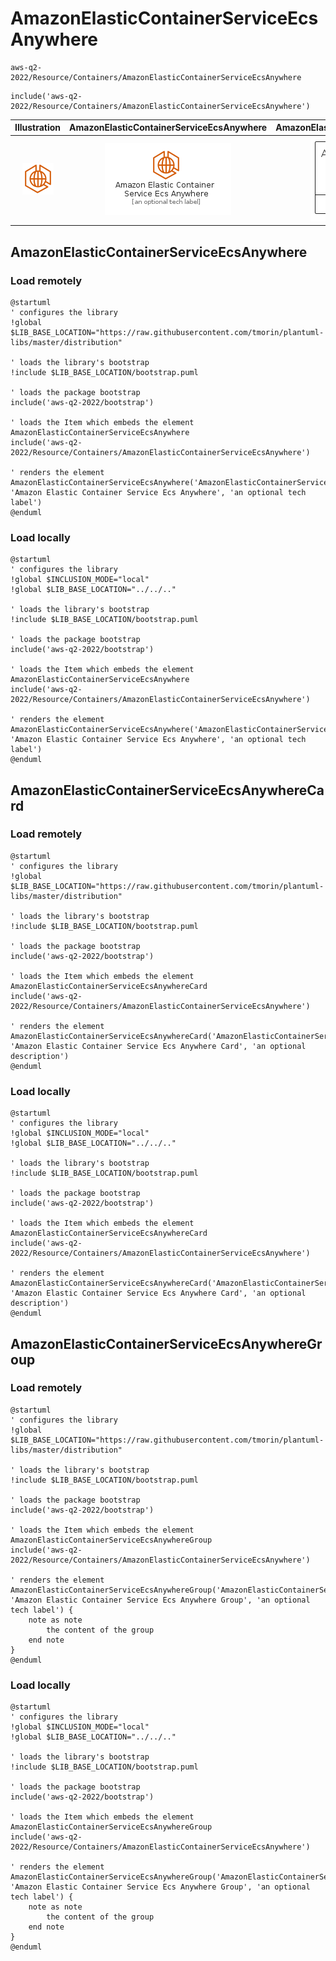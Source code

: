 # AmazonElasticContainerServiceEcsAnywhere


```text
aws-q2-2022/Resource/Containers/AmazonElasticContainerServiceEcsAnywhere
```

```text
include('aws-q2-2022/Resource/Containers/AmazonElasticContainerServiceEcsAnywhere')
```



| Illustration | AmazonElasticContainerServiceEcsAnywhere | AmazonElasticContainerServiceEcsAnywhereCard | AmazonElasticContainerServiceEcsAnywhereGroup |
| :---: | :---: | :---: | :---: |
| ![illustration for Illustration](../../../aws-q2-2022/Resource/Containers/AmazonElasticContainerServiceEcsAnywhere.png) | ![illustration for AmazonElasticContainerServiceEcsAnywhere](../../../aws-q2-2022/Resource/Containers/AmazonElasticContainerServiceEcsAnywhere.Local.png) | ![illustration for AmazonElasticContainerServiceEcsAnywhereCard](../../../aws-q2-2022/Resource/Containers/AmazonElasticContainerServiceEcsAnywhereCard.Local.png) | ![illustration for AmazonElasticContainerServiceEcsAnywhereGroup](../../../aws-q2-2022/Resource/Containers/AmazonElasticContainerServiceEcsAnywhereGroup.Local.png) |




## AmazonElasticContainerServiceEcsAnywhere

### Load remotely
```plantuml
@startuml
' configures the library
!global $LIB_BASE_LOCATION="https://raw.githubusercontent.com/tmorin/plantuml-libs/master/distribution"

' loads the library's bootstrap
!include $LIB_BASE_LOCATION/bootstrap.puml

' loads the package bootstrap
include('aws-q2-2022/bootstrap')

' loads the Item which embeds the element AmazonElasticContainerServiceEcsAnywhere
include('aws-q2-2022/Resource/Containers/AmazonElasticContainerServiceEcsAnywhere')

' renders the element
AmazonElasticContainerServiceEcsAnywhere('AmazonElasticContainerServiceEcsAnywhere', 'Amazon Elastic Container Service Ecs Anywhere', 'an optional tech label')
@enduml
```

### Load locally
```plantuml
@startuml
' configures the library
!global $INCLUSION_MODE="local"
!global $LIB_BASE_LOCATION="../../.."

' loads the library's bootstrap
!include $LIB_BASE_LOCATION/bootstrap.puml

' loads the package bootstrap
include('aws-q2-2022/bootstrap')

' loads the Item which embeds the element AmazonElasticContainerServiceEcsAnywhere
include('aws-q2-2022/Resource/Containers/AmazonElasticContainerServiceEcsAnywhere')

' renders the element
AmazonElasticContainerServiceEcsAnywhere('AmazonElasticContainerServiceEcsAnywhere', 'Amazon Elastic Container Service Ecs Anywhere', 'an optional tech label')
@enduml
```

## AmazonElasticContainerServiceEcsAnywhereCard

### Load remotely
```plantuml
@startuml
' configures the library
!global $LIB_BASE_LOCATION="https://raw.githubusercontent.com/tmorin/plantuml-libs/master/distribution"

' loads the library's bootstrap
!include $LIB_BASE_LOCATION/bootstrap.puml

' loads the package bootstrap
include('aws-q2-2022/bootstrap')

' loads the Item which embeds the element AmazonElasticContainerServiceEcsAnywhereCard
include('aws-q2-2022/Resource/Containers/AmazonElasticContainerServiceEcsAnywhere')

' renders the element
AmazonElasticContainerServiceEcsAnywhereCard('AmazonElasticContainerServiceEcsAnywhereCard', 'Amazon Elastic Container Service Ecs Anywhere Card', 'an optional description')
@enduml
```

### Load locally
```plantuml
@startuml
' configures the library
!global $INCLUSION_MODE="local"
!global $LIB_BASE_LOCATION="../../.."

' loads the library's bootstrap
!include $LIB_BASE_LOCATION/bootstrap.puml

' loads the package bootstrap
include('aws-q2-2022/bootstrap')

' loads the Item which embeds the element AmazonElasticContainerServiceEcsAnywhereCard
include('aws-q2-2022/Resource/Containers/AmazonElasticContainerServiceEcsAnywhere')

' renders the element
AmazonElasticContainerServiceEcsAnywhereCard('AmazonElasticContainerServiceEcsAnywhereCard', 'Amazon Elastic Container Service Ecs Anywhere Card', 'an optional description')
@enduml
```

## AmazonElasticContainerServiceEcsAnywhereGroup

### Load remotely
```plantuml
@startuml
' configures the library
!global $LIB_BASE_LOCATION="https://raw.githubusercontent.com/tmorin/plantuml-libs/master/distribution"

' loads the library's bootstrap
!include $LIB_BASE_LOCATION/bootstrap.puml

' loads the package bootstrap
include('aws-q2-2022/bootstrap')

' loads the Item which embeds the element AmazonElasticContainerServiceEcsAnywhereGroup
include('aws-q2-2022/Resource/Containers/AmazonElasticContainerServiceEcsAnywhere')

' renders the element
AmazonElasticContainerServiceEcsAnywhereGroup('AmazonElasticContainerServiceEcsAnywhereGroup', 'Amazon Elastic Container Service Ecs Anywhere Group', 'an optional tech label') {
    note as note
        the content of the group
    end note
}
@enduml
```

### Load locally
```plantuml
@startuml
' configures the library
!global $INCLUSION_MODE="local"
!global $LIB_BASE_LOCATION="../../.."

' loads the library's bootstrap
!include $LIB_BASE_LOCATION/bootstrap.puml

' loads the package bootstrap
include('aws-q2-2022/bootstrap')

' loads the Item which embeds the element AmazonElasticContainerServiceEcsAnywhereGroup
include('aws-q2-2022/Resource/Containers/AmazonElasticContainerServiceEcsAnywhere')

' renders the element
AmazonElasticContainerServiceEcsAnywhereGroup('AmazonElasticContainerServiceEcsAnywhereGroup', 'Amazon Elastic Container Service Ecs Anywhere Group', 'an optional tech label') {
    note as note
        the content of the group
    end note
}
@enduml
```

